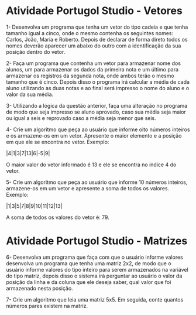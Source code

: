 # Atividade Portugol Studio - Vetores

1- Desenvolva um programa que tenha um vetor do tipo cadeia e que tenha tamanho igual a cinco, onde o mesmo contenha os seguintes nomes: Carlos, João, Maria e Roberto. Depois de declarar de forma direto todos os nomes deverão aparecer um abaixo do outro com a identificação da sua posição dentro do vetor.

2- Faça um programa que contenha um vetor para armazenar nome dos alunos, um para armazenar os dados da primeira nota e um último para armazenar os registros da segunda nota, onde ambos terão o mesmo tamanho que é cinco. Depois disso o programa irá calcular a média de cada aluno utilizando as duas notas e ao final será impresso o nome do aluno e o valor da sua média.

3- Utilizando a lógica da questão anterior, faça uma alteração no programa de modo que seja impresso se aluno aprovado, caso sua média seja maior ou igual a seis e reprovado caso a média seja menor que seis.

4- Crie um algoritmo que peça ao usuário que informe oito números inteiros e os armazene-os em um
vetor. Apresente o maior elemento e a posição em que ele se encontra no vetor. Exemplo:

|4|1|3|7|13|6|-5|9|

O maior valor do vetor informado é 13 e ele se encontra no índice 4 do vetor.

5- Crie um algoritmo que peça ao usuário que informe 10 números inteiros, armazene-os em um vetor
e apresente a soma de todos os valores. Exemplo:

|1|3|5|7|8|9|10|11|12|13|

A soma de todos os valores do vetor é: 79.

# Atividade Portugol Studio - Matrizes

6- Desenvolva um programa que faça com que o usuário informe valores desenvolva um programa que tenha uma matriz 2x2, de modo que o usuário informe valores do tipo inteiro para serem armazenados na variável do tipo matriz, depois disso o sistema irá perguntar ao usuário o valor da posição da linha e da coluna que ele deseja saber, qual valor que foi armazenado nesta posição.

7- Crie um algoritmo que leia uma matriz 5x5. Em seguida,
conte quantos números pares existem na matriz.

